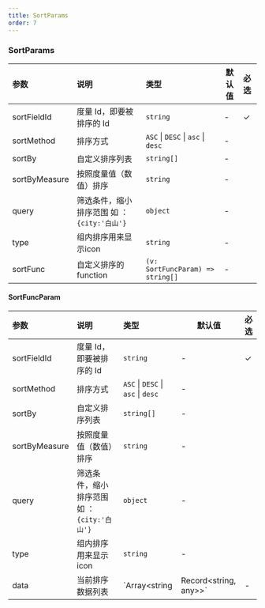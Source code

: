 ```yaml
---
title: SortParams
order: 7
---
```



### SortParams

| 参数          | 说明                                        | 类型                                  | 默认值 | 必选 |
| :------------ | :------------------------------------------ | :------------------------------------ | ------ | :--- |
| sortFieldId   | 度量 Id，即要被排序的 Id                    | `string`                              | -      | ✓    |
| sortMethod    | 排序方式                                    | `ASC` \| `DESC` \| `asc` \| `desc`    | -      |      |
| sortBy        | 自定义排序列表                              | `string[]`                            | -      |      |
| sortByMeasure | 按照度量值（数值）排序                      | `string`                              | -      |      |
| query         | 筛选条件，缩小排序范围 如 ：`{city:'白山'}` | `object`                              | -      |      |
| type          | 组内排序用来显示icon                        | `string`                              | -      |      |
| sortFunc      | 自定义排序的function                        | `(v: SortFuncParam) => string[]` | -      |      |

#### SortFuncParam

| 参数          | 说明                                        | 类型                                  | 默认值 | 必选 |
| :------------ | :------------------------------------------ | :------------------------------------ | ------ | :--- |
| sortFieldId   | 度量 Id，即要被排序的 Id                    | `string`                              | -      | ✓    |
| sortMethod    | 排序方式                                    | `ASC` \| `DESC` \| `asc` \| `desc`    | -      |      |
| sortBy        | 自定义排序列表                              | `string[]`                            | -      |      |
| sortByMeasure | 按照度量值（数值）排序                      | `string`                              | -      |      |
| query         | 筛选条件，缩小排序范围 如 ：`{city:'白山'}` | `object`                              | -      |      |
| type          | 组内排序用来显示icon                        | `string`                              | -      |      |
| data          | 当前排序数据列表                            | `Array<string | Record<string, any>>` | -      |      |
